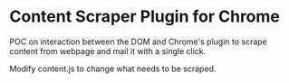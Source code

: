 # Content Scraper Plugin for Chrome

POC on interaction between the DOM and Chrome's plugin to scrape content from webpage and mail it with a single click.

Modify content.js to change what needs to be scraped.


